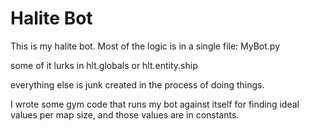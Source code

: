 # Halite Bot

This is my halite bot.
Most of the logic is in a single file: MyBot.py

some of it lurks in hlt.globals or hlt.entity.ship

everything else is junk created in the process of doing things.

I wrote some gym code that runs my bot against itself for finding ideal values per map size, and those values are in constants. 
